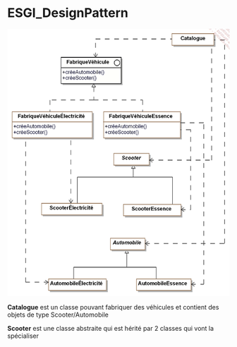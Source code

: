 # ESGI_DesignPattern

![AbstractFactory](AbstractFactory.png)
<br>

**Catalogue** est un classe pouvant fabriquer des véhicules et contient des objets de type Scooter/Automobile

**Scooter** est une classe abstraite qui est hérité par 2 classes qui vont la spécialiser
